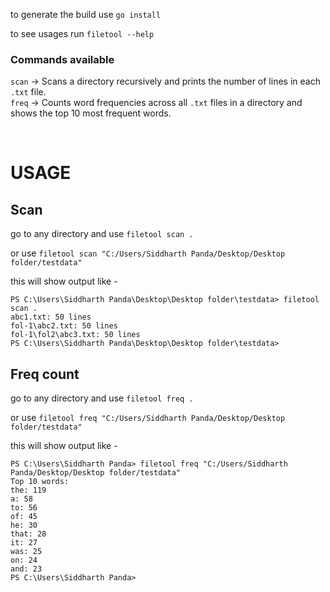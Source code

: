 to generate the build use 
```go install```

to see usages run 
```filetool --help```

### Commands available

`scan` → Scans a directory recursively and prints the number of lines in each `.txt` file.<br>
`freq` → Counts word frequencies across all `.txt` files in a directory and shows the top 10 most frequent words.

<br>

# USAGE

## Scan

go to any directory and use
```filetool scan .```

or use 
```filetool scan "C:/Users/Siddharth Panda/Desktop/Desktop folder/testdata"```

this will show output like - 
```
PS C:\Users\Siddharth Panda\Desktop\Desktop folder\testdata> filetool scan .
abc1.txt: 50 lines
fol-1\abc2.txt: 50 lines
fol-1\fol2\abc3.txt: 50 lines
PS C:\Users\Siddharth Panda\Desktop\Desktop folder\testdata>
```

## Freq count

go to any directory and use
```filetool freq .```

or use 
```filetool freq "C:/Users/Siddharth Panda/Desktop/Desktop folder/testdata"```

this will show output like - 
```
PS C:\Users\Siddharth Panda> filetool freq "C:/Users/Siddharth Panda/Desktop/Desktop folder/testdata"
Top 10 words:
the: 119
a: 58
to: 56
of: 45
he: 30
that: 28
it: 27
was: 25
on: 24
and: 23
PS C:\Users\Siddharth Panda>
```